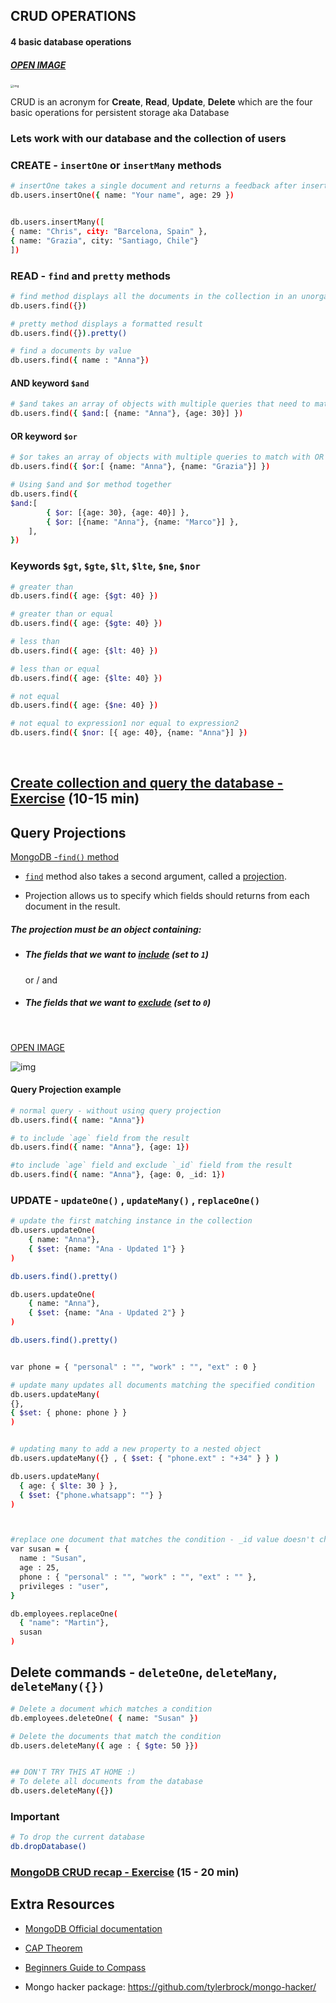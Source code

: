 ## CRUD OPERATIONS

#### 4 basic database operations



##### [OPEN IMAGE](https://www.miltonmarketing.com/wp-content/uploads/2018/04/crudallprogramsdoitdownload.png)

<img src="https://www.miltonmarketing.com/wp-content/uploads/2018/04/crudallprogramsdoitdownload.png" alt="img" style="zoom:33%;" />





CRUD is an acronym for **Create**, **Read**, **Update**, **Delete** which are the four basic operations for persistent storage aka Database





### Lets work with our database and the collection of users





### CREATE - `insertOne` or `insertMany` methods

```bash
# insertOne takes a single document and returns a feedback after insertion
db.users.insertOne({ name: "Your name", age: 29 })


db.users.insertMany([
{ name: "Chris", city: "Barcelona, Spain" },
{ name: "Grazia", city: "Santiago, Chile"}
])
```





### READ - `find` and `pretty` methods

```bash
# find method displays all the documents in the collection in an unorganized way
db.users.find({})

# pretty method displays a formatted result
db.users.find({}).pretty()

# find a documents by value
db.users.find({ name : "Anna"})
```



#### AND keyword `$and`

```bash
# $and takes an array of objects with multiple queries that need to match 
db.users.find({ $and:[ {name: "Anna"}, {age: 30}] })
```





#### OR keyword `$or`

```bash
# $or takes an array of objects with multiple queries to match with OR condition
db.users.find({ $or:[ {name: "Anna"}, {name: "Grazia"}] })

# Using $and and $or method together
db.users.find({ 
$and:[
		{ $or: [{age: 30}, {age: 40}] },
		{ $or: [{name: "Anna"}, {name: "Marco"}] },  
	],
})
```







### Keywords `$gt`,  `$gte`,  `$lt`,  `$lte`,  `$ne`,  `$nor`

```bash
# greater than
db.users.find({ age: {$gt: 40} })

# greater than or equal
db.users.find({ age: {$gte: 40} })

# less than
db.users.find({ age: {$lt: 40} })

# less than or equal
db.users.find({ age: {$lte: 40} })

# not equal
db.users.find({ age: {$ne: 40} })

# not equal to expression1 nor equal to expression2
db.users.find({ $nor: [{ age: 40}, {name: "Anna"}] })
```





<br>





## [Create collection and query the database - Exercise](https://gist.github.com/ross-u/74bc350d4eb8ac4b1ca1034f0a12e2e8) (10-15 min)













## Query Projections

 [MongoDB -`find()` method](https://docs.mongodb.com/manual/reference/method/db.collection.find/#db.collection.find)

- [`find`](https://docs.mongodb.com/manual/reference/method/db.collection.find/#db.collection.find) method  also takes a  second argument, called a [projection](https://docs.mongodb.com/v3.2/tutorial/project-fields-from-query-results/).

- Projection allows us to specify which fields should returns from each document in the result.



##### The projection must be an object containing:

- ##### The fields that we want to <u>include</u> (set to `1`)

  or / and

- ##### The fields that we want to <u>exclude</u> (set to `0`)



<br>



[OPEN IMAGE](https://user-images.githubusercontent.com/970858/35269300-840a34a8-0023-11e8-9e8c-42df4816b1e2.png)

![img](https://user-images.githubusercontent.com/970858/35269300-840a34a8-0023-11e8-9e8c-42df4816b1e2.png)





#### Query Projection example

```bash
# normal query - without using query projection
db.users.find({ name: "Anna"})

# to include `age` field from the result
db.users.find({ name: "Anna"}, {age: 1})

#to include `age` field and exclude `_id` field from the result
db.users.find({ name: "Anna"}, {age: 0, _id: 1})
```









### UPDATE - `updateOne()` , `updateMany()` , `replaceOne()`



```bash
# update the first matching instance in the collection
db.users.updateOne(
	{ name: "Anna"},
	{ $set: {name: "Ana - Updated 1"} }
)

db.users.find().pretty()

db.users.updateOne(
	{ name: "Anna"},
	{ $set: {name: "Ana - Updated 2"} }
)

db.users.find().pretty()


var phone = { "personal" : "", "work" : "", "ext" : 0 }

# update many updates all documents matching the specified condition
db.users.updateMany(
{},
{ $set: { phone: phone } }
)


# updating many to add a new property to a nested object
db.users.updateMany({} , { $set: { "phone.ext" : "+34" } } )

db.users.updateMany(
  { age: { $lte: 30 } }, 
  { $set: {"phone.whatsapp": ""} }
)



#replace one document that matches the condition - _id value doesn't change
var susan = { 
  name : "Susan",
  age : 25,
  phone : { "personal" : "", "work" : "", "ext" : "" },
  privileges : "user",
}

db.employees.replaceOne(
  { "name": "Martin"},
  susan
)

```







## Delete commands - `deleteOne`, `deleteMany`, `deleteMany({})`

```bash
# Delete a document which matches a condition
db.employees.deleteOne( { name: "Susan" })

# Delete the documents that match the condition
db.users.deleteMany({ age : { $gte: 50 }})


## DON'T TRY THIS AT HOME :)
# To delete all documents from the database
db.users.deleteMany({})
```









### Important

```bash
# To drop the current database
db.dropDatabase()
```









### [MongoDB CRUD recap - Exercise](https://gist.github.com/ross-u/98550bf123f44638f94a3c5eedf88c35) (15 - 20 min)













## Extra Resources

- [MongoDB Official documentation](https://docs.mongodb.com/manual/introduction/)
- [CAP Theorem](http://robertgreiner.com/2014/08/cap-theorem-revisited/)
- [Beginners Guide to Compass](https://www.mongodb.com/presentations/the-beginners-guide-to-compass-the-gui-for-mongodb?p=59f0d681a323cf200b4c1030)

- Mongo hacker package: <https://github.com/tylerbrock/mongo-hacker/>

  